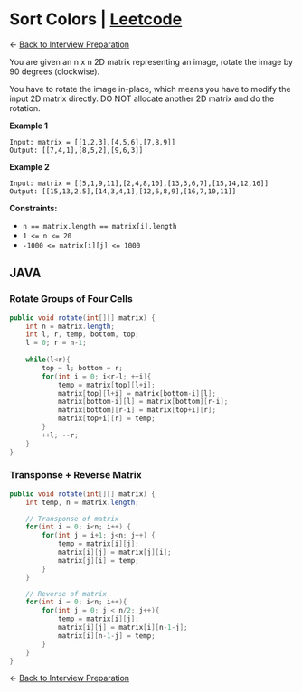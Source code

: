 # Sort Colors | [Leetcode](https://leetcode.com/problems/sort-colors/)

&larr; [Back to Interview Preparation](../../InterviewPreparation.md)

You are given an n x n 2D matrix representing an image, rotate the image by 90 degrees (clockwise).

You have to rotate the image in-place, which means you have to modify the input 2D matrix directly. DO NOT allocate another 2D matrix and do the rotation.

**Example 1**

```
Input: matrix = [[1,2,3],[4,5,6],[7,8,9]]
Output: [[7,4,1],[8,5,2],[9,6,3]]
```
**Example 2**

```
Input: matrix = [[5,1,9,11],[2,4,8,10],[13,3,6,7],[15,14,12,16]]
Output: [[15,13,2,5],[14,3,4,1],[12,6,8,9],[16,7,10,11]]
```

**Constraints:**

- `n == matrix.length == matrix[i].length`
- `1 <= n <= 20`
- `-1000 <= matrix[i][j] <= 1000`

## JAVA
### Rotate Groups of Four Cells

```java
public void rotate(int[][] matrix) {
    int n = matrix.length;
    int l, r, temp, bottom, top;
    l = 0; r = n-1;
    
    while(l<r){
        top = l; bottom = r;
        for(int i = 0; i<r-l; ++i){
            temp = matrix[top][l+i];
            matrix[top][l+i] = matrix[bottom-i][l];
            matrix[bottom-i][l] = matrix[bottom][r-i];
            matrix[bottom][r-i] = matrix[top+i][r];
            matrix[top+i][r] = temp;
        }
        ++l; --r;
    }
}
```

### Transponse + Reverse Matrix

```java
public void rotate(int[][] matrix) {
    int temp, n = matrix.length;

    // Transponse of matrix
    for(int i = 0; i<n; i++) {
        for(int j = i+1; j<n; j++) {
            temp = matrix[i][j];
            matrix[i][j] = matrix[j][i];
            matrix[j][i] = temp; 
        }
    }

    // Reverse of matrix
    for(int i = 0; i<n; i++){
        for(int j = 0; j < n/2; j++){
            temp = matrix[i][j];
            matrix[i][j] = matrix[i][n-1-j];
            matrix[i][n-1-j] = temp;
        }
    }
}
```


&larr; [Back to Interview Preparation](../../InterviewPreparation.md)